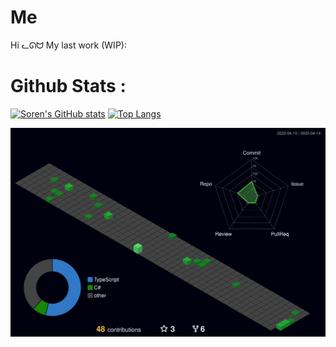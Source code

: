 # Me
Hi ᓚᘏᗢ
My last work (WIP):  

# Github Stats :

[![Soren's GitHub stats](https://github-readme-stats.vercel.app/api?username=diogo-vf&show_icons=true&count_private=true&theme=dracula)](https://github.com/anuraghazra/github-readme-stats)
[![Top Langs](https://github-readme-stats.vercel.app/api/top-langs/?username=diogo-vf&layout=compact&count_private=true&show_icons=true&theme=dracula)](https://github.com/anuraghazra/github-readme-stats)


![](./profile-3d-contrib/profile-night-green.svg)
